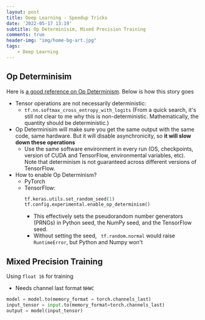 ```yaml
---
layout: post
title: Deep Learning - Speedup Tricks
date: '2022-05-17 13:19'
subtitle: Op Determinisim, Mixed Precision Training
comments: true
header-img: "img/home-bg-art.jpg"
tags:
    - Deep Learning
---
```


## Op Determinisim

Here is [a good reference on Op Determinism](https://www.tensorflow.org/versions/r2.9/api_docs/python/tf/config/experimental/enable_op_determinism). Below is how this story goes

- Tensor operations are not necessarily deterministic:
    - `tf.nn.softmax_cross_entropy_with_logits` (From a quick search, it's still not clear to me why this is non-deterministic. Mathematically, the quantity should be deterministic.)
- Op Determinisim will make sure you get the same output with the same code, same hardware. But it will disable asynchronicity, so **it will slow down these operations**
    - Use the same software environment in every run (OS, checkpoints, version of CUDA and TensorFlow, environmental variables, etc). Note that determinism is not guaranteed across different versions of TensorFlow.
- How to enable Op Determinism?
    - PyTorch
    - TensorFlow:
        ```python
        tf.keras.utils.set_random_seed(1)
        tf.config.experimental.enable_op_determinism()
        ```
        - This effectively sets the pseudorandom number generators (PRNGs) in  Python seed, the NumPy seed, and the TensorFlow seed.
        - Without setting the seed, ` tf.random.normal` would raise `RuntimeError`, but Python and Numpy won't

## Mixed Precision Training

Using `float 16` for training

- Needs channel last format `NHWC`

```python
model = model.to(memory_format = torch.channels_last)
input_tensor = input.to(memory_format=torch.channels_last)
output = model(input_tensor)
```